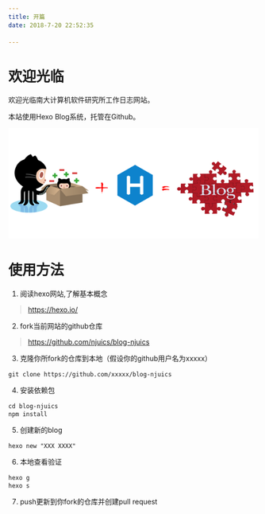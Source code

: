 ```yaml
---
title: 开篇
date: 2018-7-20 22:52:35

---
```


# 欢迎光临

欢迎光临南大计算机软件研究所工作日志网站。

本站使用Hexo Blog系统，托管在Github。

![](/images/github_hexo_blog.png)

# 使用方法

1. 阅读hexo网站,了解基本概念

> https://hexo.io/


2. fork当前网站的github仓库

> https://github.com/njuics/blog-njuics


3. 克隆你所fork的仓库到本地（假设你的github用户名为xxxxx）

```
git clone https://github.com/xxxxx/blog-njuics
```

4. 安装依赖包

```
cd blog-njuics
npm install
```

5. 创建新的blog

```
hexo new "XXX XXXX"
```


6. 本地查看验证

```
hexo g
hexo s
```

7. push更新到你fork的仓库并创建pull request
